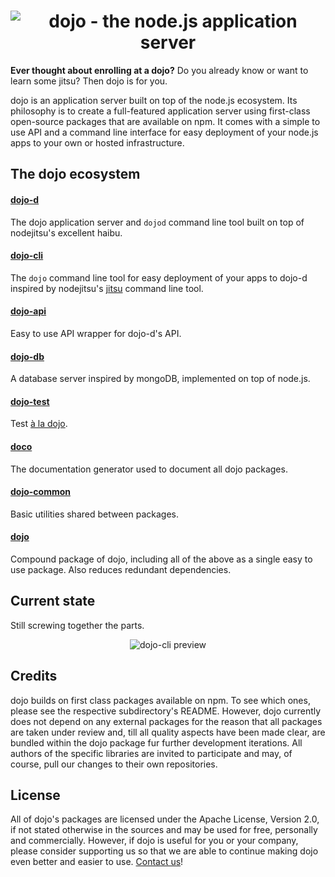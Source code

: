 <h1 align="center">
    <img src="https://raw.github.com/dcodeIO/dojo/master/dojo.png" alt="dojo - the node.js application server" />
</h1>

**Ever thought about enrolling at a dojo?** Do you already know or want to learn some jitsu? Then dojo is for you.

dojo is an application server built on top of the node.js ecosystem. Its philosophy is to create a full-featured
application server using first-class open-source packages that are available on npm. It comes with a simple to use API
and a command line interface for easy deployment of your node.js apps to your own or hosted infrastructure.

The dojo ecosystem
------------------

#### [dojo-d](https://npmjs.org/package/dojo-d)
The dojo application server and `dojod` command line tool built on top of nodejitsu's excellent haibu.

#### [dojo-cli](https://npmjs.org/package/dojo-cli)
The `dojo` command line tool for easy deployment of your apps to dojo-d inspired by nodejitsu's [jitsu](https://npmjs.org/package/jitsu)
command line tool.

#### [dojo-api](https://npmjs.org/package/dojo-api)
Easy to use API wrapper for dojo-d's API.

#### [dojo-db](https://npmjs.org/package/dojo-db)
A database server inspired by mongoDB, implemented on top of node.js.

#### [dojo-test](https://npmjs.org/package/dojo-test)
Test [à la dojo](https://github.com/dcodeIO/dojo/tree/master/dojo-test).

#### [doco](https://npmjs.org/package/doco)
The documentation generator used to document all dojo packages.

#### [dojo-common](https://npmjs.org/package/dojo-common)
Basic utilities shared between packages.

#### [dojo](https://npmjs.org/package/dojo)
Compound package of dojo, including all of the above as a single easy to use package. Also reduces redundant
dependencies.

Current state
-------------
Still screwing together the parts.
<p align="center">
    <img src="https://raw.github.com/dcodeIO/dojo/master/preview.jpg" alt="dojo-cli preview" />
</p>

Credits
-------
dojo builds on first class packages available on npm. To see which ones, please see the respective subdirectory's
README. However, dojo currently does not depend on any external packages for the reason that all packages are taken
under review and, till all quality aspects have been made clear, are bundled within the dojo package fur further
development iterations. All authors of the specific libraries are invited to participate and may, of course, pull our
changes to their own repositories.

License
-------
All of dojo's packages are licensed under the Apache License, Version 2.0, if not stated otherwise in the sources and
may be used for free, personally and commercially. However, if dojo is useful for you or your company, please consider
supporting us so that we are able to continue making dojo even better and easier to use. [Contact us](mailto:dcode@dcode.io)!
